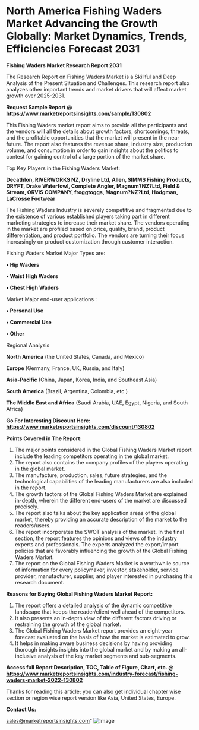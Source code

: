 # North America Fishing Waders Market Advancing the Growth Globally: Market Dynamics, Trends, Efficiencies Forecast 2031

<strong>Fishing Waders Market Research Report 2031</strong>

The Research Report on Fishing Waders Market is a Skillful and Deep Analysis of the Present Situation and Challenges. This research report also analyzes other important trends and market drivers that will affect market growth over 2025-2031.

<strong>Request Sample Report @ <a href=https://www.marketreportsinsights.com/sample/130802>https://www.marketreportsinsights.com/sample/130802</a></strong>

This Fishing Waders market report aims to provide all the participants and the vendors will all the details about growth factors, shortcomings, threats, and the profitable opportunities that the market will present in the near future. The report also features the revenue share, industry size, production volume, and consumption in order to gain insights about the politics to contest for gaining control of a large portion of the market share.

Top Key Players in the Fishing Waders Market:

<strong>Decathlon, RIVERWORKS NZ, Dryline Ltd, Allen, SIMMS Fishing Products, DRYFT, Drake Waterfowl, Complete Angler, Magnum?NZ?Ltd, Field & Stream, ORVIS COMPANY, froggtoggs, Magnum?NZ?Ltd, Hodgman, LaCrosse Footwear</strong>

The Fishing Waders Industry is severely competitive and fragmented due to the existence of various established players taking part in different marketing strategies to increase their market share. The vendors operating in the market are profiled based on price, quality, brand, product differentiation, and product portfolio. The vendors are turning their focus increasingly on product customization through customer interaction.

Fishing Waders Market Major Types are:

<strong>• Hip Waders

• Waist High Waders

• Chest High Waders</strong>

Market Major end-user applications :

<strong>• Personal Use

• Commercial Use

• Other</strong>

Regional Analysis

</u><strong><b>North America</b></strong> (the United States, Canada, and Mexico)

<strong><b>Europe </b></strong>(Germany, France, UK, Russia, and Italy)

<strong><b>Asia-Pacific</b></strong> (China, Japan, Korea, India, and Southeast Asia)

<strong><b>South America</b></strong> (Brazil, Argentina, Colombia, etc.)

<strong><b>The Middle East and Africa</b></strong> (Saudi Arabia, UAE, Egypt, Nigeria, and South Africa)

<strong>Go For Interesting Discount Here: <a href=https://www.marketreportsinsights.com/discount/130802>https://www.marketreportsinsights.com/discount/130802</a></strong>

<strong>Points Covered in The Report:</strong>
<ol>
  <li>The major points considered in the Global Fishing Waders Market report include the leading competitors operating in the global market.</li>
  <li>The report also contains the company profiles of the players operating in the global market.</li>
  <li>The manufacture, production, sales, future strategies, and the technological capabilities of the leading manufacturers are also included in the report.</li>
  <li>The growth factors of the Global Fishing Waders Market are explained in-depth, wherein the different end-users of the market are discussed precisely.</li>
  <li>The report also talks about the key application areas of the global market, thereby providing an accurate description of the market to the readers/users.</li>
  <li>The report incorporates the SWOT analysis of the market. In the final section, the report features the opinions and views of the industry experts and professionals. The experts analyzed the export/import policies that are favorably influencing the growth of the Global Fishing Waders Market.</li>
  <li>The report on the Global Fishing Waders Market is a worthwhile source of information for every policymaker, investor, stakeholder, service provider, manufacturer, supplier, and player interested in purchasing this research document.</li>
</ol>
<strong>Reasons for Buying Global Fishing Waders Market Report:</strong>

<ol>
  <li>The report offers a detailed analysis of the dynamic competitive landscape that keeps the reader/client well ahead of the competitors.</li>
  <li>It also presents an in-depth view of the different factors driving or restraining the growth of the global market.</li>
  <li>The Global Fishing Waders Market report provides an eight-year forecast evaluated on the basis of how the market is estimated to grow.</li>
  <li>It helps in making aware business decisions by having providing thorough insights insights into the global market and by making an all-inclusive analysis of the key market segments and sub-segments.</li>
</ol>
<strong>Access full Report Description, TOC, Table of Figure, Chart, etc. @ <a href=https://www.marketreportsinsights.com/industry-forecast/fishing-waders-market-2022-130802>https://www.marketreportsinsights.com/industry-forecast/fishing-waders-market-2022-130802</a></strong>


Thanks for reading this article; you can also get individual chapter wise section or region wise report version like Asia, United States, Europe.

<strong>Contact Us:</strong>

sales@marketreportsinsights.com"
![image](https://github.com/user-attachments/assets/adcb1d60-fdea-4f96-b273-56b95f2e3dfa)
